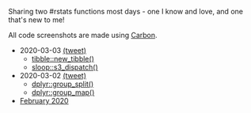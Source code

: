Sharing two #rstats functions most days - one I know and love, and one that's new to me!

All code screenshots are made using [Carbon](https://carbon.now.sh/).


* 2020-03-03 [(tweet)](https://twitter.com/sharlagelfand/status/1234957922389700615)
    * [tibble::new_tibble()](https://github.com/sharlagelfand/twofunctionsmostdays/tree/master/2020/03/03#tibblenew_tibble---i-know-this-one)
    * [sloop::s3_dispatch()](https://github.com/sharlagelfand/twofunctionsmostdays/tree/master/2020/03/03#sloops3_dispatch---new-to-me)
* 2020-03-02 [(tweet)](https://twitter.com/sharlagelfand/status/1234604638122520578)
    * [dplyr::group_split()](https://github.com/sharlagelfand/twofunctionsmostdays/tree/master/2020/03/02#dplyrgroup_split---i-know-this-one)
    * [dplyr::group_map()](https://github.com/sharlagelfand/twofunctionsmostdays/tree/master/2020/03/02#dplyrgroup_map---new-to-me)
* [February 2020](https://github.com/sharlagelfand/twofunctionsmostdays/tree/master/2020/02)
